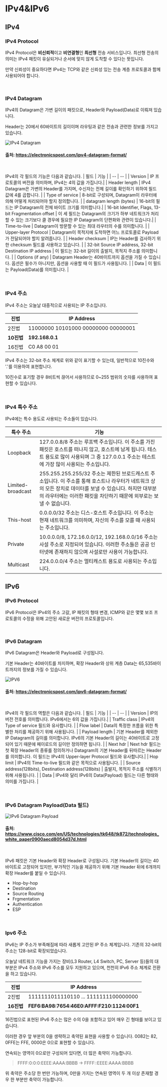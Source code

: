 # IPv4&IPv6

## IPv4

### IPv4 Protocol

IPv4 Protocol은 **비신뢰적**이고 **비연결형**인 **최선형** 전송 서비스입니다. 최선형 전송의 의미는 IPv4 패킷이 유실되거나 순서에 맞지 않게 도착할 수 있다는 뜻입니다.

만약 신뢰성이 중요하다면 IPv4는 TCP와 같은 신뢰성 있는 전송 계층 프로토콜과 함께 사용되어야 합니다.

<br/>

### IPv4 Datagram

IPv4의 Datagram은 가변 길이의 패킷으로, Header와 Payload(Data)로 이뤄져 있습니다.

Header는 20에서 60바이트의 길이이며 라우팅과 같은 전송과 관련한 정보를 가지고 있습니다.

![IPv4 Datagram](https://user-images.githubusercontent.com/68716284/184327886-94275d9d-c8d7-45d3-968b-47729305c4f5.png)

#### 출처: https://electronicspost.com/ipv4-datagram-format/

<br/>

IPv4의 각 필드의 기능은 다음과 같습니다.
| 필드 | 기능 |
| -- | -- |
| Version | IP 프로토콜의 버전을 의미하며, IPv4는 4의 값을 가집니다.|
| Header length | IPv4 Datagram은 가변의 Header를 가지며, 수신자는 전체 길이를 확인하기 위하여 필드 값에 4를 곱합니다. |
| Type of service | 8-bit로 구성되며, Datagram이 라우터에 의해 어떻게 처리되어야 할지 정의합니다. |
| datagram length (bytes) | 16-bit의 필드는 IP Datagram의 전체 바이트 크기를 의미합니다.|
| 16-bit Identifier, Flags, 13-bit Fragmentation offset | 이 세 필드는 Datagram의 크기가 하부 네트워크가 처리할 수 있는 크기보다 클 경우에 필요한 IP Datagram의 단편화와 관련이 있습니다.|
| Time-to-live | Datagram이 방문할 수 있는 최대 라우터의 수를 의미합니다. |
| Upper-layer Protocol | Datagram이 목적지에 도착하면 어느 프로토콜로 Payload가 전달되어야 할지 알려줍니다. |
| Header checksum | IP는 Header를 검사하기 위한 checksum 필드를 사용하고 있습니다. |
| 32-bit Source IP address, 32-bit Destination IP address | 이 필드는 32-bit 길이의 출발지, 목적지 주소를 의미합니다. |
| Options (if any) | Datagram Header는 40바이트까지 옵션을 가질 수 있습니다. 옵션은 필수가 아니지만, 옵션을 사용할 때 이 필드가 사용됩니다. |
| Data | 이 필드는 Payload(Data)를 의미힙니다. |

<br/>

### IPv4 주소

IPv4 주소는 오늘날 대중적으로 사용되는 IP 주소입니다.

| 진법       | IP Address                          |
| ---------- | ----------------------------------- |
| 2진법      | 11000000 10101000 00000000 00000001 |
| **10진법** | **192.168.0.1**                     |
| 16진법     | C0 A8 00 01                         |

IPv4 주소는 32-bit 주소 체계로 위와 같이 표기할 수 있는데, 일반적으로 10진수와 '.'를 이용하여 표현합니다.

10진수로 표기할 경우 8비트씩 끊어서 사용하므로 0~255 범위의 숫자를 사용하여 표현할 수 있습니다.

<br/>

### IPv4 특수 주소

IPv4에는 특수 용도로 사용되는 주소들이 있습니다.

| 특수 주소         | 기능                                                                                                                                                                                                                                |
| ----------------- | ----------------------------------------------------------------------------------------------------------------------------------------------------------------------------------------------------------------------------------- |
| Loopback          | 127.0.0.8/8 주소는 루프백 주소입니다. 이 주소를 가진 패킷은 호스트를 떠나지 않고, 호스트에 남게 됩니다. 테스트 용도로 많이 사용되며 그 중 127.0.0.1 주소는 테스트에 가장 많이 사용되는 주소입니다.                                  |
| Limited-broadcast | 255.255.255.255/32 주소는 제한된 브로드캐스트 주소입니다. 이 주소를 통해 호스트나 라우터가 네트워크 상의 모든 장치로 데이터를 보낼 수 있습니다. 하지만 대부분의 라우터에는 이러한 패킷을 차단하기 때문에 외부로는 보낼 수 없습니다. |
| This-host         | 0.0.0.0/32 주소는 디스-호스트 주소입니다. 이 주소는 현재 네트워크를 의미하며, 자신의 주소를 모를 때 사용되는 주소입니다.                                                                                                            |
| Private           | 10.0.0.0/8, 172.16.0.0/12, 192.168.0.0/16 주소는 사설 주소로 지정되어 있습니다. 이러한 주소들은 공공 인터넷에 존재하지 않으며 사설로만 사용이 가능합니다.                                                                           |
| Multicast         | 224.0.0.0/4 주소는 멀티캐스트 용도로 사용되는 주소입니다.                                                                                                                                                                           |

## IPv6

### IPv6 Protocol

IPv6 Protocol은 IPv4의 주소 고갈, IP 패킷의 형태 변경, ICMP와 같은 몇몇 보조 프로토콜의 수정을 위해 고안된 새로운 버전의 프로토콜입니다.

<br/>

### IPv6 Datagram

IPv6 Datagram은 Header와 Payload로 구성됩니다.

기본 Header는 40바이트를 차지하며, 확장 Header와 상위 계층 Data는 65,535바이트까지의 정보를 가질 수 있습니다.

![IPV6](https://user-images.githubusercontent.com/68716284/184328060-61086d63-0a04-42a5-9bcf-6fccda07b098.png)

#### 출처: https://electronicspost.com/ipv6-datagram-format/

<br/>

IPv4의 각 필드의 역할은 다음과 같습니다.
| 필드 | 기능 |
| -- | -- |
| Version | IP의 버전 전호를 의미합니다. IPv6에서는 6의 값을 가집니다.|
| Traffic class | IPv4의 Type of service 필드와 유사합니다. |
| Flow label | Data의 특정한 프름을 위한 특별한 처리를 제공하기 위해 사용됩니다. |
| Payload length | 기본 Header를 제외한 IP Datagram의 길이를 의미합니다. IPv6의 기본 Header의 길이는 40바이트로 고정되어 있기 때문에 페이로드의 길이만 정의하면 됩니다. |
| Next hdr | Next hdr 필드는 첫 확장 Header의 종류를 정의하거나 Datagram의 기본 Header를 뒤따르는 Header를 의미합니다. 이 필드는 IPv4의 Upper-layer Protocol 필드와 유사합니다.|
| Hop limit | IPv4의 Time-to-live 필드와 같은 목적으로 사용됩니다. |
| Source address(128bits), Destination address(128bits) | 출발지, 목적지 주소를 식별하기 위해 사용됩니다. |
| Data | IPv4와 달리 IPv6의 Data(Payload) 필드는 다른 형태와 의미를 가집니다. |

<br/>

### IPv6 Datagram Payload(Data 필드)

![IPv6 Datagram Payload](https://user-images.githubusercontent.com/68716284/184328117-54ab142f-ac7a-4b22-8399-166dc528f5da.png)

#### 출처: https://www.cisco.com/en/US/technologies/tk648/tk872/technologies_white_paper0900aecd8054d37d.html

<br/>

IPv6 패킷은 기본 Header와 확장 Header로 구성됩니다. 기본 Header의 길이는 40바이트로 고정되어 있지만, 부가적인 기능을 제공하기 위해 기본 Header 뒤에 6개까지 확장 Header를 붙일 수 있습니다.

- Hop-by-hop
- Destination
- Source Routing
- Frgmentation
- Authentication
- ESP

<br/>

### Ipv6 주소

IPv6는 IP 주소가 부족해짐에 따라 새롭게 고안된 IP 주소 체계입니다. 기존의 32-bit의 주소는 128-bit로 확장되었습니다.

오늘날 네트워크 기능을 가지는 장비(L3 Router, L4 Switch, PC, Server 등)들의 대부분은 IPv4 주소와 IPv6 주소를 모두 지원하고 있으며, 천천히 IPv6 주소 체계로 전환을 하고 있습니다.

| 진법       | IP Address                                  |
| ---------- | ------------------------------------------- |
| 2진법      | 1111111011110110 ... 1111111100000000       |
| **16진법** | **FEF6:BA98:7654:46E0:AFFF:F210:1124:00F1** |

16진법으로 표현된 IPv6 주소는 많은 수의 0을 포함하고 있어 매우 긴 형태를 보이고 있습니다.

이러한 경우 앞 부분의 0을 생략하고 축약된 표현을 사용할 수 있습니다. 0082는 82, 0FFE는 FFE, 0000은 0으로 표현할 수 있습니다.

연속되는 영역이 0으로만 구성되어 있다면, 더 많은 축약이 가능합니다.

> FFFF:0:0:0:EEEE:AAAA:BBBB -> FFFF::EEEE:AAAA:BBBB

위 축약은 주소당 한 번만 가능하며, 0만을 가지는 연속된 영역이 두 개 이상 존재할 경우 한 부분만 축약이 가능합니다.

